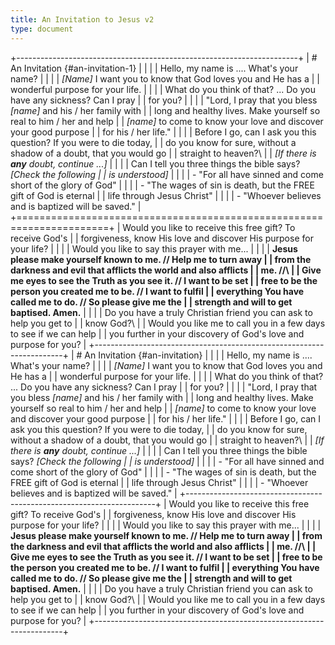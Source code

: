 ```yaml
---
title: An Invitation to Jesus v2
type: document
---
```

+----------------------------------------------------------------------+
| # An Invitation {#an-invitation-1}                                   |
|                                                                      |
| Hello, my name is .... What's your name?                             |
|                                                                      |
| *\[Name\]* I want you to know that God loves you and He has a        |
| wonderful purpose for your life.                                     |
|                                                                      |
| What do you think of that? \... Do you have any sickness? Can I pray |
| for you?                                                             |
|                                                                      |
| "Lord, I pray that you bless *\[name\]* and his / her family with    |
| long and healthy lives. Make yourself so real to him / her and help  |
| *\[name\]* to come to know your love and discover your good purpose  |
| for his / her life."                                                 |
|                                                                      |
| Before I go, can I ask you this question? If you were to die today,  |
| do you know for sure, without a shadow of a doubt, that you would go |
| straight to heaven?\                                                 |
| *\[If there is **any** doubt, continue \...\]*                       |
|                                                                      |
| Can I tell you three things the bible says? *\[Check the following   |
| is understood\]*                                                     |
|                                                                      |
| -   "For all have sinned and come short of the glory of God"         |
|                                                                      |
| -   "The wages of sin is death, but the FREE gift of God is eternal  |
|     life through Jesus Christ"                                       |
|                                                                      |
| -   "Whoever believes and is baptized will be saved."                |
+======================================================================+
| Would you like to receive this free gift? To receive God's           |
| forgiveness, know His love and discover His purpose for your life?   |
|                                                                      |
| Would you like to say this prayer with me...                         |
|                                                                      |
| **Jesus please make yourself known to me. // Help me to turn away    |
| from the darkness and evil that afflicts the world and also afflicts |
| me. //\                                                              |
| Give me eyes to see the Truth as you see it. // I want to be set     |
| free to be the person you created me to be. // I want to fulfil      |
| everything You have called me to do. // So please give me the        |
| strength and will to get baptised. Amen.**                           |
|                                                                      |
| Do you have a truly Christian friend you can ask to help you get to  |
| know God?\                                                           |
| Would you like me to call you in a few days to see if we can help    |
| you further in your discovery of God's love and purpose for you?     |
+----------------------------------------------------------------------+
| # An Invitation {#an-invitation}                                     |
|                                                                      |
| Hello, my name is .... What's your name?                             |
|                                                                      |
| *\[Name\]* I want you to know that God loves you and He has a        |
| wonderful purpose for your life.                                     |
|                                                                      |
| What do you think of that? \... Do you have any sickness? Can I pray |
| for you?                                                             |
|                                                                      |
| "Lord, I pray that you bless *\[name\]* and his / her family with    |
| long and healthy lives. Make yourself so real to him / her and help  |
| *\[name\]* to come to know your love and discover your good purpose  |
| for his / her life."                                                 |
|                                                                      |
| Before I go, can I ask you this question? If you were to die today,  |
| do you know for sure, without a shadow of a doubt, that you would go |
| straight to heaven?\                                                 |
| *\[If there is **any** doubt, continue \...\]*                       |
|                                                                      |
| Can I tell you three things the bible says? *\[Check the following   |
| is understood\]*                                                     |
|                                                                      |
| -   "For all have sinned and come short of the glory of God"         |
|                                                                      |
| -   "The wages of sin is death, but the FREE gift of God is eternal  |
|     life through Jesus Christ"                                       |
|                                                                      |
| -   "Whoever believes and is baptized will be saved."                |
+----------------------------------------------------------------------+
| Would you like to receive this free gift? To receive God's           |
| forgiveness, know His love and discover His purpose for your life?   |
|                                                                      |
| Would you like to say this prayer with me...                         |
|                                                                      |
| **Jesus please make yourself known to me. // Help me to turn away    |
| from the darkness and evil that afflicts the world and also afflicts |
| me. //\                                                              |
| Give me eyes to see the Truth as you see it. // I want to be set     |
| free to be the person you created me to be. // I want to fulfil      |
| everything You have called me to do. // So please give me the        |
| strength and will to get baptised. Amen.**                           |
|                                                                      |
| Do you have a truly Christian friend you can ask to help you get to  |
| know God?\                                                           |
| Would you like me to call you in a few days to see if we can help    |
| you further in your discovery of God's love and purpose for you?     |
+----------------------------------------------------------------------+

